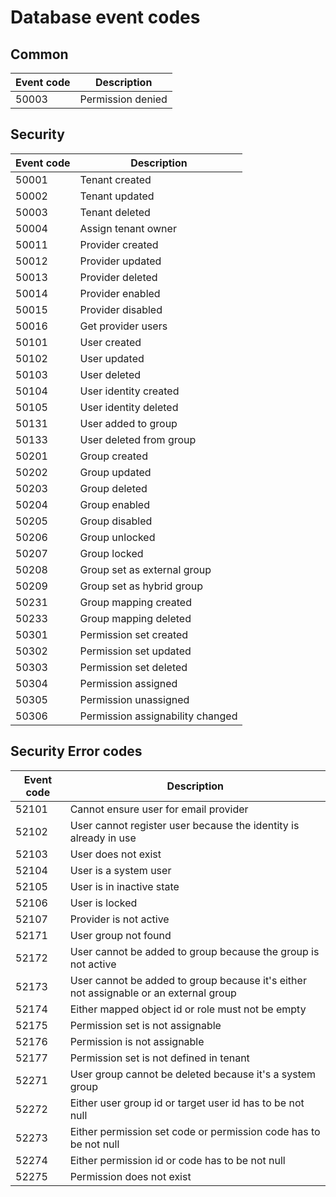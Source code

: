 # Database event codes 


## Common

| Event code  | Description |
| ------------- | ------------- |
| 50003  | Permission denied  |


## Security

| Event code  | Description |
| ------------- | ------------- |
| 50001  | Tenant created  |
| 50002  | Tenant updated  |
| 50003  | Tenant deleted  |
| 50004  | Assign tenant owner  |
| 50011  | Provider created |
| 50012  | Provider updated  |
| 50013  | Provider deleted  |
| 50014  | Provider enabled |
| 50015  | Provider disabled |
| 50016  | Get provider users |
| 50101  | User created  |
| 50102  | User updated  |
| 50103  | User deleted  |
| 50104  | User identity created  |
| 50105  | User identity deleted  |
| 50131  | User added to group  |
| 50133  | User deleted from group  |
| 50201  | Group created  |
| 50202  | Group updated  |
| 50203  | Group deleted  |
| 50204  | Group enabled  |
| 50205  | Group disabled  |
| 50206  | Group unlocked  |
| 50207  | Group locked  |
| 50208  | Group set as external group  |
| 50209  | Group set as hybrid group |
| 50231  | Group mapping created  |
| 50233  | Group mapping deleted  |
| 50301  | Permission set created |
| 50302  | Permission set updated |
| 50303  | Permission set deleted |
| 50304  | Permission assigned |
| 50305  | Permission unassigned |
| 50306  | Permission assignability changed |

## Security Error codes
| Event code  | Description |
| ------------- | ------------- |
| 52101  | Cannot ensure user for email provider |
| 52102  | User cannot register user because the identity is already in use  |
| 52103  | User does not exist  |
| 52104  | User is a system user  |
| 52105  | User is in inactive state  |
| 52106  | User is locked  |
| 52107  | Provider is not active |
| 52171  | User group not found  |
| 52172  | User cannot be added to group because the group is not active  |
| 52173  | User cannot be added to group because it's either not assignable or an external group  |
| 52174  | Either mapped object id or role must not be empty  |
| 52175  | Permission set is not assignable  |
| 52176  | Permission is not assignable  |
| 52177  | Permission set is not defined in tenant  |
| 52271  | User group cannot be deleted because it's a system group  |
| 52272  | Either user group id or target user id has to be not null  |
| 52273  | Either permission set code or permission code has to be not null  |
| 52274  | Either permission id or code has to be not null  |
| 52275  | Permission does not exist  |

